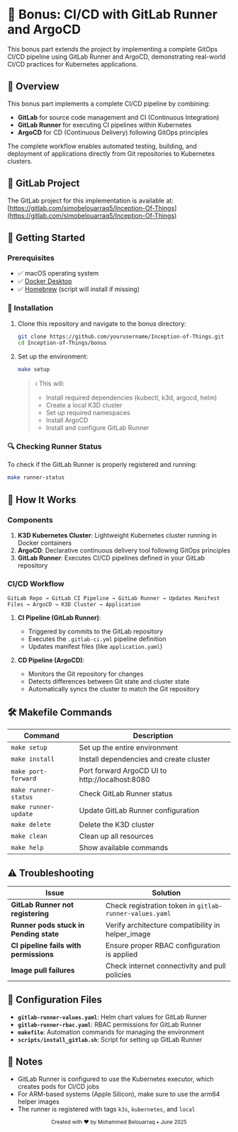 # 🎁 Bonus: CI/CD with GitLab Runner and ArgoCD

This bonus part extends the project by implementing a complete GitOps CI/CD pipeline using GitLab Runner and ArgoCD, demonstrating real-world CI/CD practices for Kubernetes applications.

</div>

## 🎯 Overview

This bonus part implements a complete CI/CD pipeline by combining:

- **GitLab** for source code management and CI (Continuous Integration)
- **GitLab Runner** for executing CI pipelines within Kubernetes
- **ArgoCD** for CD (Continuous Delivery) following GitOps principles

The complete workflow enables automated testing, building, and deployment of applications directly from Git repositories to Kubernetes clusters.

## 🔗 GitLab Project

The GitLab project for this implementation is available at:
[https://gitlab.com/simobelouarraq5/Inception-Of-Things](https://gitlab.com/simobelouarraq5/Inception-Of-Things)

## 🚀 Getting Started

### Prerequisites

- ✅ macOS operating system
- ✅ [Docker Desktop](https://www.docker.com/products/docker-desktop/)
- ✅ [Homebrew](https://brew.sh/) (script will install if missing)

### 🔧 Installation

1. Clone this repository and navigate to the bonus directory:

   ```bash
   git clone https://github.com/yourusername/Inception-of-Things.git
   cd Inception-of-Things/bonus
   ```

2. Set up the environment:

   ```bash
   make setup
   ```

   > ℹ️ This will:
   >
   > - Install required dependencies (kubectl, k3d, argocd, helm)
   > - Create a local K3D cluster
   > - Set up required namespaces
   > - Install ArgoCD
   > - Install and configure GitLab Runner

### 🔍 Checking Runner Status

To check if the GitLab Runner is properly registered and running:

```bash
make runner-status
```

## 🔄 How It Works

### Components

1. **K3D Kubernetes Cluster**: Lightweight Kubernetes cluster running in Docker containers
2. **ArgoCD**: Declarative continuous delivery tool following GitOps principles
3. **GitLab Runner**: Executes CI/CD pipelines defined in your GitLab repository

### CI/CD Workflow

```
GitLab Repo → GitLab CI Pipeline → GitLab Runner → Updates Manifest Files → ArgoCD → K3D Cluster → Application
```

1. **CI Pipeline (GitLab Runner)**:

   - Triggered by commits to the GitLab repository
   - Executes the `.gitlab-ci.yml` pipeline definition
   - Updates manifest files (like `application.yaml`)

2. **CD Pipeline (ArgoCD)**:
   - Monitors the Git repository for changes
   - Detects differences between Git state and cluster state
   - Automatically syncs the cluster to match the Git repository

## 🛠️ Makefile Commands

| Command              | Description                                     |
| -------------------- | ----------------------------------------------- |
| `make setup`         | Set up the entire environment                   |
| `make install`       | Install dependencies and create cluster         |
| `make port-forward`  | Port forward ArgoCD UI to http://localhost:8080 |
| `make runner-status` | Check GitLab Runner status                      |
| `make runner-update` | Update GitLab Runner configuration              |
| `make delete`        | Delete the K3D cluster                          |
| `make clean`         | Clean up all resources                          |
| `make help`          | Show available commands                         |

## ⚠️ Troubleshooting

| Issue                                  | Solution                                                |
| -------------------------------------- | ------------------------------------------------------- |
| **GitLab Runner not registering**      | Check registration token in `gitlab-runner-values.yaml` |
| **Runner pods stuck in Pending state** | Verify architecture compatibility in helper_image       |
| **CI pipeline fails with permissions** | Ensure proper RBAC configuration is applied             |
| **Image pull failures**                | Check internet connectivity and pull policies           |

## 🔧 Configuration Files

- **`gitlab-runner-values.yaml`**: Helm chart values for GitLab Runner
- **`gitlab-runner-rbac.yaml`**: RBAC permissions for GitLab Runner
- **`makefile`**: Automation commands for managing the environment
- **`scripts/install_gitlab.sh`**: Script for setting up GitLab Runner

## 📝 Notes

- GitLab Runner is configured to use the Kubernetes executor, which creates pods for CI/CD jobs
- For ARM-based systems (Apple Silicon), make sure to use the arm64 helper images
- The runner is registered with tags `k3s`, `kubernetes`, and `local`

<div align="center">
  <sub>Created with ❤️ by Mohammed Belouarraq • June 2025</sub>
</div>
